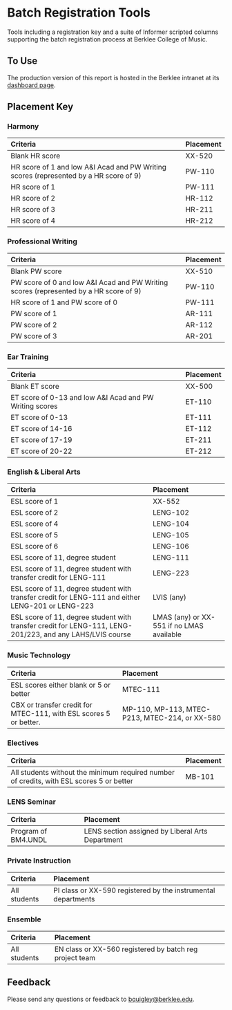 # Batch Registration Tools

Tools including a registration key and a suite of Informer
scripted columns supporting the batch registration process at Berklee College of Music.

## To Use

The production version of this report is hosted in the Berklee intranet at
its [dashboard page](https://wbsprd018.berklee.edu:448/informer-live/?locale=en_US#action=DashboardView&id=2121).

## Placement Key

### Harmony

| Criteria                                            | Placement   |
|:----------------------------------------------------|:------------|
| Blank HR score                                      | XX-520      |
| HR score of 1 and low A&I Acad and PW Writing scores  (represented by a HR score of 9) | PW-110      |
| HR score of 1                                       | PW-111      |
| HR score of 2                                       | HR-112      |
| HR score of 3                                       | HR-211      |
| HR score of 4                                       | HR-212      |

### Professional Writing

| Criteria                                            | Placement   |
|:----------------------------------------------------|:------------|
| Blank PW score                                      | XX-510      |
| PW score of 0 and low A&I Acad and PW Writing scores (represented by a HR score of 9) | PW-110      |
| HR score of 1 and PW score of 0                     | PW-111      |
| PW score of 1                                       | AR-111      |
| PW score of 2                                       | AR-112      |
| PW score of 3                                       | AR-201      |

### Ear Training

| Criteria                                                | Placement   |
|:--------------------------------------------------------|:------------|
| Blank ET score                                          | XX-500      |
| ET score of 0-13 and low A&I Acad and PW Writing scores | ET-110      |
| ET score of 0-13                                        | ET-111      |
| ET score of 14-16                                       | ET-112      |
| ET score of 17-19                                       | ET-211      |
| ET score of 20-22                                       | ET-212      |

### English & Liberal Arts

| Criteria                                                                                                  | Placement                                 |
|:----------------------------------------------------------------------------------------------------------|:------------------------------------------|
| ESL score of 1                                                                                            | XX-552                                    |
| ESL score of 2                                                                                            | LENG-102                                  |
| ESL score of 4                                                                                            | LENG-104                                  |
| ESL score of 5                                                                                            | LENG-105                                  |
| ESL score of 6                                                                                            | LENG-106                                  |
| ESL score of 11, degree student                                                                           | LENG-111                                  |
| ESL score of 11, degree student with transfer credit for LENG-111                                         | LENG-223                                  |
| ESL score of 11, degree student with transfer credit for LENG-111 and either LENG-201 or LENG-223         | LVIS (any)                                |
| ESL score of 11, degree student with transfer credit for LENG-111, LENG-201/223, and any LAHS/LVIS course | LMAS (any) or XX-551 if no LMAS available |

### Music Technology

| Criteria                                                          | Placement                                       |
|:------------------------------------------------------------------|:------------------------------------------------|
| ESL scores either blank or 5 or better                            | MTEC-111                                        |
| CBX or transfer credit for MTEC-111, with ESL scores 5 or better. | MP-110, MP-113, MTEC-P213,  MTEC-214, or XX-580 |

### Electives

| Criteria                                                                                  | Placement   |
|:------------------------------------------------------------------------------------------|:------------|
| All students without the minimum required number of credits, with ESL scores 5 or better  | MB-101      |

### LENS Seminar

| Criteria            | Placement                                        |
|:--------------------|:-------------------------------------------------|
| Program of BM4.UNDL | LENS section assigned by Liberal Arts Department |

### Private Instruction

| Criteria                     | Placement                                                     |
|:-----------------------------|:--------------------------------------------------------------|
| All students                 | PI class or XX-590 registered by the instrumental departments |

### Ensemble

| Criteria                     | Placement                                               |
|:-----------------------------|:--------------------------------------------------------|
| All students                 | EN class or XX-560 registered by batch reg project team |

## Feedback

Please send any questions or feedback to bquigley@berklee.edu.